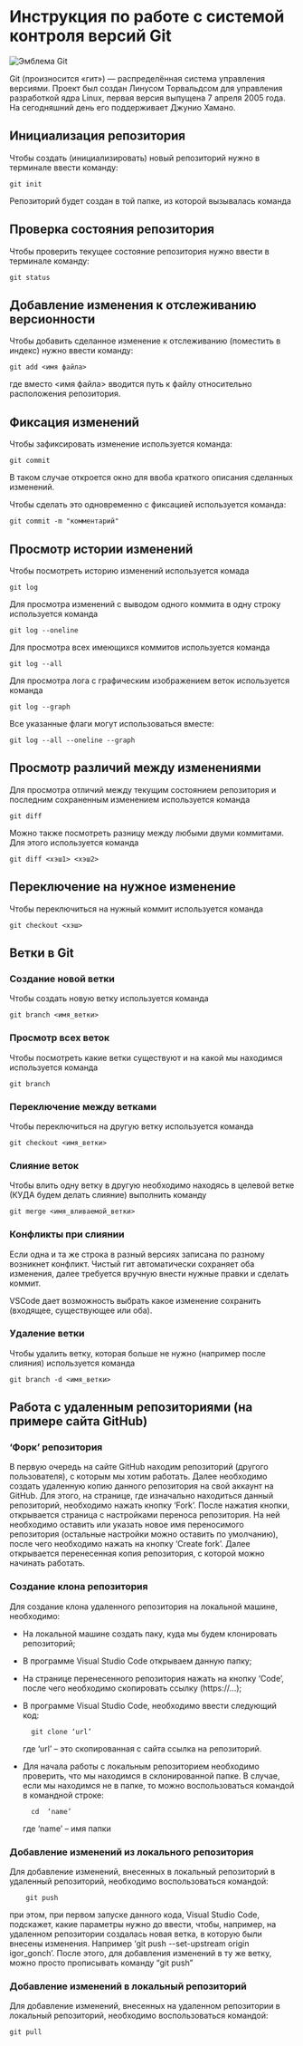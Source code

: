 # **Инструкция по работе с системой контроля версий Git**

![Эмблема Git](git.jpg)

Git (произносится «гит») — распределённая система управления версиями. Проект был создан Линусом Торвальдсом для управления разработкой ядра Linux, первая версия выпущена 7 апреля 2005 года. На сегодняшний день его поддерживает Джунио Хамано.

## Инициализация репозитория

Чтобы создать (инициализировать) новый репозиторий нужно в терминале ввести команду:

    git init

Репозиторий будет создан в той папке, из которой вызывалась команда

## Проверка состояния репозитория

Чтобы проверить текущее состояние репозитория нужно ввести в терминале команду:

    git status

## Добавление изменения к отслеживанию версионности

Чтобы добавить сделанное изменение к отслеживанию (поместить в индекс) нужно ввести команду:

    git add <имя файла>

где вместо <имя файла> вводится путь к файлу относительно расположения репозитория.

## Фиксация изменений

Чтобы зафиксировать изменение используется команда:

    git commit

В таком случае откроется окно для ввоба краткого описания сделанных изменений.

Чтобы сделать это одновременно с фиксацией используется команда:

    git commit -m "комментарий"

## Просмотр истории изменений

Чтобы посмотреть историю изменений используется комада

    git log

Для просмотра изменений с выводом одного коммита в одну строку используется команда

    git log --oneline

Для просмотра всех имеющихся коммитов используется команда

    git log --all

Для просмотра лога с графическим изображением веток используется команда

    git log --graph

Все указанные флаги могут использоваться вместе:

    git log --all --oneline --graph

## Просмотр различий между изменениями

Для просмотра отличий между текущим состоянием репозитория и последним сохраненным изменением используется команда

    git diff

Можно также посмотреть разницу между любыми двуми коммитами. Для этого используется команда

    git diff <хэш1> <хэш2>

## Переключение на нужное изменение

Чтобы переключиться на нужный коммит используется команда

    git checkout <хэш>

## Ветки в Git

### Создание новой ветки

Чтобы создать новую ветку используется команда

    git branch <имя_ветки>

### Просмотр всех веток

Чтобы посмотреть какие ветки существуют и на какой мы находимся используется команда

    git branch

### Переключение между ветками

Чтобы переключиться на другую ветку используется команда

    git checkout <имя_ветки>

### Слияние веток

Чтобы влить одну ветку в другую необходимо находясь в целевой ветке (КУДА будем делать слияние) выполнить команду

    git merge <имя_вливаемой_ветки>

### Конфликты при слиянии

Если одна и та же строка в разный версиях записана по разному возникнет конфликт.
Чистый гит автоматически сохраняет оба изменения, далее требуется вручную внести нужные правки и сделать коммит.

VSСode дает возможность выбрать какое изменение сохранить (входящее, существующее или оба).

### Удаление ветки

Чтобы удалить ветку, которая больше не нужно (например после слияния) используется команда

    git branch -d <имя_ветки>

## Работа с удаленным репозиториями (на примере сайта GitHub)

### ‘Форк’ репозитория

В первую очередь на сайте GitHub находим репозиторий (другого пользователя), с которым мы хотим работать. Далее необходимо создать удаленную копию данного репозитория на свой аккаунт на GitHub. Для этого, на странице, где изначально находиться данный репозиторий, необходимо нажать кнопку ‘Fork’. После нажатия кнопки, открывается страница с настройками переноса репозитория. На ней необходимо оставить или указать новое имя переносимого репозитория (остальные настройки можно оставить по умолчанию), после чего необходимо нажать на кнопку ‘Create fork’. Далее открывается перенесенная копия репозитория, с которой можно начинать работать.

### Создание клона репозитория

Для создание клона удаленного репозитория на локальной машине, необходимо:

* На локальной машине создать паку, куда мы будем клонировать репозиторий;
* В программе Visual Studio Code открываем данную папку;
* На странице перенесенного репозитория нажать на кнопку ‘Code’, после чего необходимо скопировать ссылку (https://...);
* В программе Visual Studio Code, необходимо ввести следующий код:
    
        git clone ‘url’

    где ‘url’ – это скопированная с сайта ссылка на репозиторий.
* Для начала работы с локальным репозиторием необходимо проверить, что мы находимся в склонированной папке. В случае, если мы находимся не в папке, то можно воспользоваться командой в командной строке:
    
        cd  ‘name’
    
    где ‘name’ – имя папки

### Добавление изменений из локального репозитория

Для добавление изменений, внесенных в локальный репозиторий в удаленный репозиторий, необходимо воспользоваться командой:

    	git push

при этом, при первом запуске данного кода, Visual Studio Code, подскажет, какие параметры нужно до ввести, чтобы, например, на удаленном репозитории создалась новая ветка, в которую были внесены изменения. Например ‘git push --set-upstream origin igor_gonch’. После этого, для добавления изменений в ту же ветку, можно просто прописывать команду “git push”

### Добавление изменений в локальный репозиторий

Для добавление изменений, внесенных на удаленном репозитории в локальный репозиторий, необходимо воспользоваться командой:

    git pull

